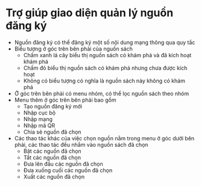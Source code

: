 # Trợ giúp giao diện quản lý nguồn đăng ký

- Nguồn đăng ký có thể đăng ký một số nội dung mạng thông qua quy tắc
- Biểu tượng ở góc trên bên phải của nguồn sách
  - Chấm xanh lá cây biểu thị nguồn sách có khám phá và đã kích hoạt khám phá
  - Chấm đỏ biểu thị nguồn sách có khám phá nhưng chưa được kích hoạt
  - Không có biểu tượng có nghĩa là nguồn sách này không có khám phá
- Ở góc trên bên phải có menu nhóm, có thể lọc nguồn sách theo nhóm
- Menu thêm ở góc trên bên phải bao gồm
  - Tạo nguồn đăng ký mới
  - Nhập cục bộ
  - Nhập mạng
  - Nhập mã QR
  - Chia sẻ nguồn đã chọn
- Các thao tác khác của việc chọn nguồn nằm trong menu ở góc dưới bên phải, các thao tác đều nhắm vào nguồn sách đã chọn
  - Bật các nguồn đã chọn
  - Tắt các nguồn đã chọn
  - Đưa lên đầu các nguồn đã chọn
  - Đưa xuống cuối các nguồn đã chọn
  - Xuất các nguồn đã chọn
